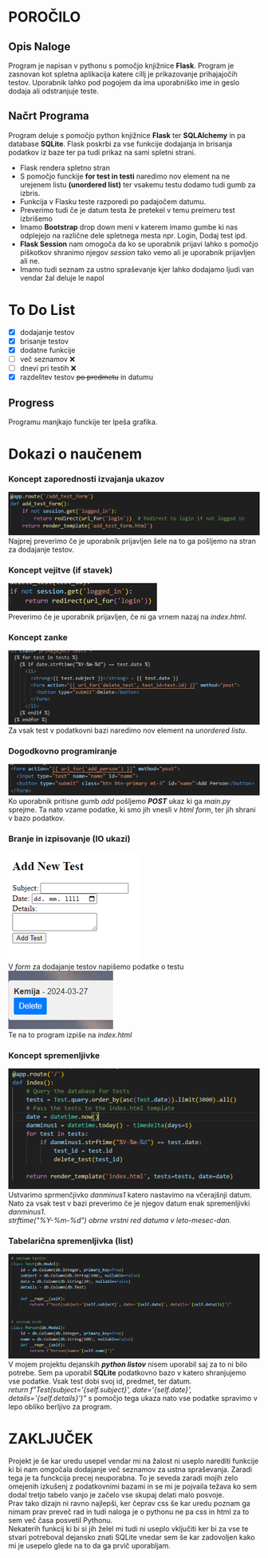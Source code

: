 # POROČILO
## Opis Naloge
Program je napisan v pythonu s pomočjo knjižnice **Flask**. Program je zasnovan kot spletna aplikacija katere cillj je prikazovanje prihajajočih testov. Uporabnik lahko pod pogojem da ima uporabniško ime in geslo dodaja ali odstranjuje teste. 
## Načrt Programa
Program deluje s pomočjo python knjižnice **Flask** ter **SQLAlchemy**  in pa database **SQLite**. Flask poskrbi za vse funkcije dodajanja in brisanja podatkov iz baze ter pa tudi prikaz na sami spletni strani.
- Flask rendera spletno stran
- S pomočjo funckije **for test in testi** naredimo nov element na ne urejenem listu __(unordered list)__ ter vsakemu testu dodamo tudi gumb za izbris.
- Funkcija v Flasku teste razporedi po padajočem datumu.
- Preverimo tudi če je datum testa že pretekel v temu preimeru test izbrišemo
- Imamo **Bootstrap** drop down meni v katerem imamo gumbe ki nas odplejejo na različne dele spletnega mesta npr. Login, Dodaj test ipd.
- **Flask Session** nam omogoča da ko se uporabnik prijavi lahko s pomočjo piškotkov shranimo njegov _session_ tako vemo ali je uporabnik prijavljen ali ne.
- Imamo tudi seznam za ustno spraševanje kjer lahko dodajamo ljudi van vendar žal deluje le napol


# To Do List
- [x] dodajanje testov
- [x] brisanje testov
- [x] dodatne funkcije
- [ ] več seznamov ❌
- [ ] dnevi pri testih ❌
- [x] razdelitev testov ~~po predmetu~~ in datumu
## Progress
Programu manjkajo funckije ter lpeša grafika.

# Dokazi o naučenem
### Koncept zaporednosti izvajanja ukazov
![image](https://github.com/erazem19/projekt/blob/main/slike/Screenshot0(inf).png)  
Najprej preverimo če je uporabnik prijavljen šele na to ga pošljemo na stran za dodajanje testov.


### Koncept vejitve (if stavek) 
![image](https://github.com/erazem19/projekt/blob/main/slike/Screenshot1(inf).png)  
Preverimo če je uporabnik prijavljen, če ni ga vrnem nazaj na _index.html_.

### Koncept zanke 
![image](https://github.com/erazem19/projekt/blob/main/slike/Screenshot2(inf).png)  
Za vsak test v podatkovni bazi naredimo nov element na _unordered listu_.

### Dogodkovno programiranje 
![image](https://github.com/erazem19/projekt/blob/main/slike/Screenshot3(inf).png)  
Ko uporabnik pritisne gumb _add_ pošljemo _**POST**_ ukaz ki ga _main.py_ sprejme. Ta nato vzame podatke, ki smo jih vnesli v _html form_, ter jih shrani v bazo podatkov.

### Branje in izpisovanje (IO ukazi) 
![image](https://github.com/erazem19/projekt/blob/main/slike/Screenshot%204.1(inf).png)  
V _form_ za dodajanje testov napišemo podatke o testu  
![image](https://github.com/erazem19/projekt/blob/main/slike/Screenshot4(inf).png)  
Te na to program izpiše na _index.html_  

### Koncept spremenljivke 
![image](https://github.com/erazem19/projekt/blob/main/slike/Screenshot5(inf).png)  
Ustvarimo sprmenčjivko _danminus1_ katero nastavimo na včerajšnji datum. Nato za vsak test v bazi preverimo če je njegov datum enak spremenljivki _danminus1_.  
_strftime("%Y-%m-%d") obrne vrstni red datuma v leto-mesec-dan._

### Tabelarična spremenljivka (list) 
![image](https://github.com/erazem19/projekt/blob/main/slike/Screenshot6(inf).png)  
V mojem projektu dejanskih **_python listov_** nisem uporabil saj za to ni bilo potrebe. Sem pa uporabil **SQLite** podatkovno bazo v katero shranjujemo vse podatke. Vsak test dobi svoj id, predmet, ter datum.  
_return f"Test(subject='{self.subject}', date='{self.date}', details='{self.details}')"_ s pomočjo tega ukaza nato vse podatke spravimo v lepo obliko berljivo za program.  

# ZAKLJUČEK
Projekt je še kar uredu usepel vendar mi na žalost ni useplo narediti funkcije ki bi nam omgočala dodajanje več seznamov za ustna spraševanja. Zaradi tega je ta funckcija precej neuporabna. To je seveda zaradi mojih zelo omejenih izkušenj z podatkovnimi bazami in se mi je pojvaila težava ko sem dodal tretjo tabelo vanjo je začelo vse skupaj delati malo posvoje.  
Prav tako dizajn ni ravno najlepši, ker čeprav css še kar uredu poznam ga nimam prav preveč rad in tudi naloga je o pythonu ne pa css in html za to sem več časa posvetil Pythonu.  
Nekaterih funkcij ki bi si jih želel mi tudi ni useplo vključiti ker bi za vse te stvari potreboval dejansko znati SQLite vnedar sem še kar zadovoljen kako mi je usepelo glede na to da ga prvič uporabljam.
